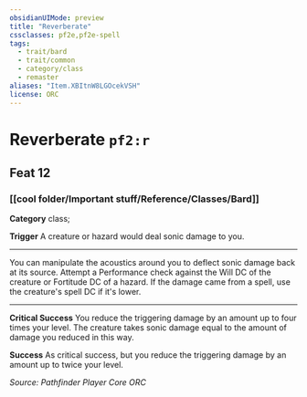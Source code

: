 ```yaml
---
obsidianUIMode: preview
title: "Reverberate"
cssclasses: pf2e,pf2e-spell
tags:
  - trait/bard
  - trait/common
  - category/class
  - remaster
aliases: "Item.XBItnW8LGOcekVSH"
license: ORC
---
```

# Reverberate `pf2:r`
## Feat 12
### [[cool folder/Important stuff/Reference/Classes/Bard]]

**Category** class; 




**Trigger** A creature or hazard would deal sonic damage to you.

* * *

You can manipulate the acoustics around you to deflect sonic damage back at its source. Attempt a Performance check against the Will DC of the creature or Fortitude DC of a hazard. If the damage came from a spell, use the creature's spell DC if it's lower.

* * *

**Critical Success** You reduce the triggering damage by an amount up to four times your level. The creature takes sonic damage equal to the amount of damage you reduced in this way.

**Success** As critical success, but you reduce the triggering damage by an amount up to twice your level.

*Source: Pathfinder Player Core*
*ORC*